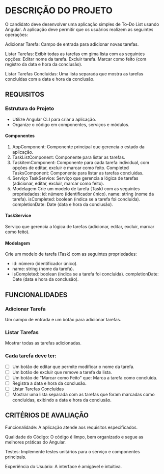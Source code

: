 # DESCRIÇÃO DO PROJETO

O candidato deve desenvolver uma aplicação simples de To-Do List usando Angular. A aplicação deve permitir que os usuários realizem as seguintes operações:

﻿﻿﻿Adicionar Tarefa: Campo de entrada para adicionar novas tarefas.
   
﻿﻿﻿Listar Tarefas: Exibir todas as tarefas em gima lista com as seguintes opções: Editar nome da tarefa. Excluir tarefa. Marcar como feito (com registro da data e hora da conclusão).

Listar Tarefas Concluídas: Uma lista separada que mostra as tarefas concluídas com a data e hora da conclusão.


## REQUISITOS

### Estrutura do Projeto 
- Utilize Angular CLI para criar a aplicação. 
- Organize o código em componentes, serviços e módulos.

#### ﻿﻿﻿Componentes 

1. AppComponent: Componente principal que gerencia o estado da aplicação.
2. TaskListComponent: Componente para listar as tarefas.
3. TaskitemComponent: Componente para cada tarefa individual, com opções de editar, excluir e marcar como feito. Completed TasksComponent: Componente para listar as tarefas concluidas.
4. Serviço TaskService: Serviço que gerencia a lógica de tarefas (adicionar, editar, excluir, marcar como feito).
5. Modelagem Crie um modelo de tarefa (Task) com as seguintes propriedades: id: número (identificador único). name: string (nome da tarefa). isCompleted: boolean (indica se a tarefa foi concluída). completionDate: Date (data e hora da conclusão).


#### TaskService
Serviço que gerencia a lógica de tarefas (adicionar, editar, excluir, marcar como feito).

#### ﻿﻿﻿Modelagem 
Crie um modelo de tarefa (Task) com as seguintes propriedades: 
- id: número (identificador único).
- name: string (nome da tarefa).
- isCompleted: boolean (indica se a tarefa foi concluida). completionDate: Date (data e hora da conclusão).


## FUNCIONALIDADES
### Adicionar Tarefa
Um campo de entrada e um botão para adicionar tarefas.

### Listar Tarefas
Mostrar todas as tarefas adicionadas.

### Cada tarefa deve ter:
- [ ] Um botão de editar que permite modificar o nome da tarefa.
- [ ] Um botão de excluir que remove a tarefa da lista.
- [ ] Um botão de "Marcar como Feito" que: Marca a tarefa como concluída.
- [ ] Registra a data e hora da conclusão.
- [ ] Listar Tarefas Concluídas
- [ ] Mostrar uma lista separada com as tarefas que foram marcadas como concluidas, exibindo a data e hora da conclusão.

## CRITÉRIOS DE AVALIAÇÃO
Funcionalidade: A aplicação atende aos requisitos especificados.

Qualidade do Código: O código é limpo, bem organizado e segue as melhores práticas do Angular.

Testes: Implemente testes unitários para o serviço e componentes principais.

Experiência do Usuário: A interface é amigável e intuitiva.
